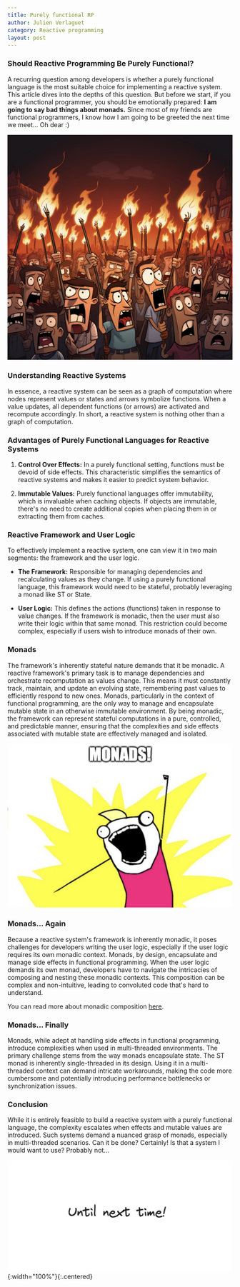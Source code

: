 ```yaml
---
title: Purely functional RP
author: Julien Verlaguet
category: Reactive programming
layout: post
---
```


### Should Reactive Programming Be Purely Functional?

A recurring question among developers is whether a purely functional
language is the most suitable choice for implementing a reactive
system. This article dives into the depths of this question. But
before we start, if you are a functional programmer, you should be
emotionally prepared: **I am going to say bad things about monads.**
Since most of my friends are functional programmers, I know how I am
going to be greeted the next time we meet... Oh dear :)

![alt text](../img/angry_mob.png)

### Understanding Reactive Systems

In essence, a reactive system can be seen as a graph of computation
where nodes represent values or states and arrows symbolize
functions. When a value updates, all dependent functions (or arrows)
are activated and recompute accordingly. In short, a reactive system
is nothing other than a graph of computation.

### Advantages of Purely Functional Languages for Reactive Systems

1. **Control Over Effects:** In a purely functional setting, functions
   must be devoid of side effects. This characteristic simplifies the
   semantics of reactive systems and makes it easier to predict system
   behavior.

2. **Immutable Values:** Purely functional languages offer
   immutability, which is invaluable when caching objects. If objects
   are immutable, there's no need to create additional copies when
   placing them in or extracting them from caches.

### Reactive Framework and User Logic

To effectively implement a reactive system, one can view it in two
main segments: the framework and the user logic.

- **The Framework:** Responsible for managing dependencies and
  recalculating values as they change. If using a purely functional
  language, this framework would need to be stateful, probably
  leveraging a monad like ST or State.

- **User Logic:** This defines the actions (functions) taken in
  response to value changes. If the framework is monadic, then the
  user must also write their logic within that same monad. This
  restriction could become complex, especially if users wish to
  introduce monads of their own.

### Monads

The framework's inherently stateful nature demands that it be
monadic. A reactive framework's primary task is to manage dependencies
and orchestrate recomputation as values change. This means it must
constantly track, maintain, and update an evolving state, remembering
past values to efficiently respond to new ones. Monads, particularly
in the context of functional programming, are the only way to manage
and encapsulate mutable state in an otherwise immutable
environment. By being monadic, the framework can represent stateful
computations in a pure, controlled, and predictable manner, ensuring
that the complexities and side effects associated with mutable state
are effectively managed and isolated.

![alt text](../img/monads.png)

### Monads... Again

Because a reactive system's framework is inherently monadic, it poses
challenges for developers writing the user logic, especially if the
user logic requires its own monadic context. Monads, by design,
encapsulate and manage side effects in functional programming. When
the user logic demands its own monad, developers have to navigate the
intricacies of composing and nesting these monadic contexts. This
composition can be complex and non-intuitive, leading to convoluted
code that's hard to understand.

You can read more about monadic composition
[here](https://web.cecs.pdx.edu/~mpj/pubs/RR-1004.pdf).

### Monads... Finally

Monads, while adept at handling side effects in functional
programming, introduce complexities when used in multi-threaded
environments. The primary challenge stems from the way monads
encapsulate state. The ST monad is inherently single-threaded in its
design. Using it in a multi-threaded context can demand intricate
workarounds, making the code more cumbersome and potentially
introducing performance bottlenecks or synchronization issues.

### Conclusion

While it is entirely feasible to build a reactive system with a purely
functional language, the complexity escalates when effects and mutable
values are introduced. Such systems demand a nuanced grasp of monads,
especially in multi-threaded scenarios. Can it be done? Certainly! Is
that a system I would want to use? Probably not...

![alt text](../img/until_next_time.png){:width="100%"}{:.centered}

